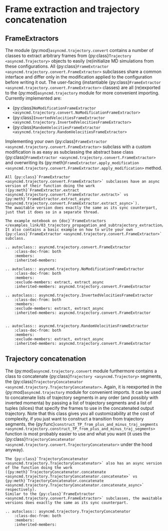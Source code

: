 # Frame extraction and trajectory concatenation

## FrameExtractors

The module {py:mod}`asyncmd.trajectory.convert` contains a number of classes to extract arbitrary frames from {py:class}`Trajectory <asyncmd.Trajectory>` objects to easily (re)initialize MD simulations from these configurations.
All {py:class}`FrameExtractor <asyncmd.trajectory.convert.FrameExtractor>` subclasses share a common interface and differ only in the modification applied to the configuration before writing it out.
The user-facing (instantiable {py:class}`FrameExtractor <asyncmd.trajectory.convert.FrameExtractor>` classes) are all (re)exported to the {py:mod}`asyncmd.trajectory` module for more convenient importing.
Currently implemented are:

- {py:class}`NoModificationFrameExtractor <asyncmd.trajectory.convert.NoModificationFrameExtractor>`
- {py:class}`InvertedVelocitiesFrameExtractor <asyncmd.trajectory.InvertedVelocitiesFrameExtractor>`
- {py:class}`RandomVelocitiesFrameExtractor <asyncmd.trajectory.RandomVelocitiesFrameExtractor>`

Implementing your own {py:class}`FrameExtractor <asyncmd.trajectory.convert.FrameExtractor>` subclass with a custom modification is as easy as subclassing the abstract base class {py:class}`FrameExtractor <asyncmd.trajectory.convert.FrameExtractor>` and overwriting its {py:meth}`FrameExtractor.apply_modification <asyncmd.trajectory.convert.FrameExtractor.apply_modification>` method.

```{note}
All {py:class}`FrameExtractor <asyncmd.trajectory.convert.FrameExtractor>` subclasses have an async version of their function doing the work ({py:meth}`FrameExtractor.extract <asyncmd.trajectory.convert.FrameExtractor.extract>` vs {py:meth}`FrameExtractor.extract_async <asyncmd.trajectory.convert.FrameExtractor.extract_async>`).
The awaitable version does exactly the same as its sync counterpart, just that it does so in a separate thread.
```

```{seealso}
The example notebook on {doc}`FrameExtractors </examples_link/03_trajectory_propagation_and_subtrajectory_extraction/FrameExtractors>`.
It also contains a basic example on how to write your own {py:class}`FrameExtractor <asyncmd.trajectory.convert.FrameExtractor>` subclass.
```

```{eval-rst}
.. autoclass:: asyncmd.trajectory.convert.FrameExtractor
    :class-doc-from: both
    :members:
    :inherited-members:

.. autoclass:: asyncmd.trajectory.NoModificationFrameExtractor
    :class-doc-from: both
    :members:
    :exclude-members: extract, extract_async
    :inherited-members: asyncmd.trajectory.convert.FrameExtractor

.. autoclass:: asyncmd.trajectory.InvertedVelocitiesFrameExtractor
    :class-doc-from: both
    :members:
    :exclude-members: extract, extract_async
    :inherited-members: asyncmd.trajectory.convert.FrameExtractor


.. autoclass:: asyncmd.trajectory.RandomVelocitiesFrameExtractor
    :class-doc-from: both
    :members:
    :exclude-members: extract, extract_async
    :inherited-members: asyncmd.trajectory.convert.FrameExtractor
```

## Trajectory concatenation

The {py:mod}`asyncmd.trajectory.convert` module furthermore contains a class to concatenate {py:class}`Trajectory <asyncmd.Trajectory>` segments, the {py:class}`TrajectoryConcatenator <asyncmd.trajectory.TrajectoryConcatenator>`.
Again, it is reexported in the {py:mod}`asyncmd.trajectory` module for convenient imports.
It can be used to concatenate lists of trajectory segments in any order (and possibly with inverted momenta) by passing a list of trajectory segments and a list of tuples (slices) that specify the frames to use in the concatenated output trajectory.
Note that this class gives you all customizability at the cost of complexity, if you just want to construct a transition from trajectory segments, the {py:func}`construct_TP_from_plus_and_minus_traj_segments <asyncmd.trajectory.construct_TP_from_plus_and_minus_traj_segments>` function is most probably easier to use and what you want (it uses the {py:class}`TrajectoryConcatenator <asyncmd.trajectory.convert.TrajectoryConcatenator>` under the hood anyway).

```{note}
The {py:class}`TrajectoryConcatenator <asyncmd.trajectory.TrajectoryConcatenator>` also has an async version of the function doing the work ({py:meth}`TrajectoryConcatenator.concatenate <asyncmd.trajectory.TrajectoryConcatenator.concatenate>` vs {py:meth}`TrajectoryConcatenator.concatenate <asyncmd.trajectory.TrajectoryConcatenator.concatenate_async>` respectively).
Similar to the {py:class}`FrameExtractor <asyncmd.trajectory.convert.FrameExtractor>` subclasses, the awaitable versions does exactly the same as its sync counterpart.
```

```{eval-rst}
.. autoclass:: asyncmd.trajectory.TrajectoryConcatenator
    :class-doc-from: both
    :members:
    :inherited-members:
```
